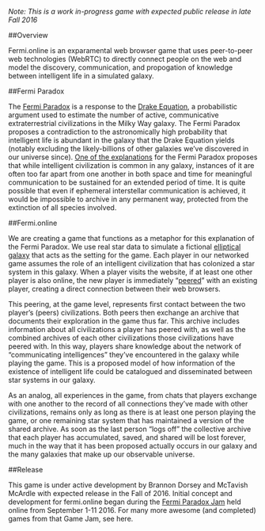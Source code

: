 
_Note: This is a work in-progress game with expected public release in late Fall 2016_

##Overview

Fermi.online is an exparamental web browser game that uses peer-to-peer web technologies (WebRTC) to directly connect people on the web and model the discovery, communication, and propogation of knowledge between intelligent life in a simulated galaxy. 

##Fermi Paradox

The [Fermi Paradox](https://en.wikipedia.org/wiki/Fermi_paradox) is a response to the [Drake Equation](https://en.wikipedia.org/wiki/Drake_equation), a probabilistic argument used to estimate the number of active, communicative extraterrestrial civilizations in the Milky Way galaxy. The Fermi Paradox proposes a contradiction to the astronomically high probability that intelligent life is abundant in the galaxy that the Drake Equation yields (notably excluding the likely-billions of other galaxies we’ve discovered in our universe since). [One of the explanations](https://en.wikipedia.org/wiki/Fermi_paradox#Intelligent_civilizations_are_too_far_apart_in_space_or_time) for the Fermi Paradox proposes that while intelligent civilization is common in any galaxy, instances of it are often too far apart from one another in both space and time for meaningful communication to be sustained for an extended period of time. It is quite possible that even if ephemeral interstellar communication is achieved, it would be impossible to archive in any permanent way, protected from the extinction of all species involved.

##Fermi.online

We are creating a game that functions as a metaphor for this explanation of the Fermi Paradox. We use real star data to simulate a fictional [elliptical galaxy](https://en.wikipedia.org/wiki/Elliptical_galaxy) that acts as the setting for the game. Each player in our networked game assumes the role of an intelligent civilization that has colonized a star system in this galaxy. When a player visits the website, if at least one other player is also online, the new player is immediately “[peered](peered)” with an existing player, creating a direct connection between their web browsers. 

This peering, at the game level, represents first contact between the two player’s (peers) civilizations. Both peers then exchange an archive that documents their exploration in the game thus far. This archive includes information about all civilizations a player has peered with, as well as the combined archives of each other civilizations those civilizations have peered with. In this way, players share knowledge about the network of “communicating intelligences” they’ve encountered in the galaxy while playing the game. This is a proposed model of how information of the existence of intelligent life could be catalogued and disseminated between star systems in our galaxy.

As an analog, all experiences in the game, from chats that players exchange with one another to the record of all connections they’ve made with other civilizations, remains only as long as there is at least one person playing the game, or one remaining star system that has maintained a version of the shared archive. As soon as the last person “logs off” the collective archive that each player has accumulated, saved, and shared will be lost forever, much in the way that it has been proposed actually occurs in our galaxy and the many galaxies that make up our observable universe.

##Release

This game is under active development by Brannon Dorsey and McTavish McArdle with expected release in the Fall of 2016. Initial concept and development for fermi.online began during the [Fermi Paradox Jam](https://itch.io/jam/fermi-paradox-jam) held online from September 1-11 2016. For many more awesome (and completed) games from that Game Jam, see here.
